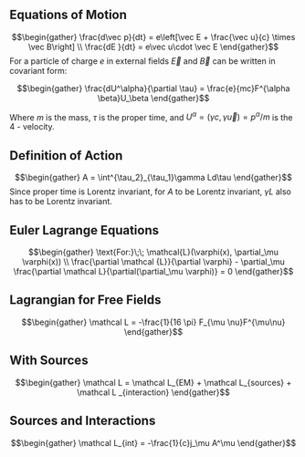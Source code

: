 ## Equations of Motion
$$\begin{gather} \frac{d\vec p}{dt} = e\left[\vec E + \frac{\vec u}{c} \times \vec B\right] \\ \frac{dE }{dt} = e\vec u\cdot \vec E \end{gather}$$
For a particle of charge $e$ in external fields $\vec E$ and $\vec B$ can be written in covariant form: 

$$\begin{gather} \frac{dU^\alpha}{\partial \tau} = \frac{e}{mc}F^{\alpha \beta}U_\beta \end{gather}$$

Where $m$ is the mass, $\tau$ is the proper time, and $U^\alpha = (\gamma c, \gamma \vec u) = p^\alpha/m$ is the 4 - velocity. 

## Definition of Action
$$\begin{gather} A = \int^{\tau_2}_{\tau_1}\gamma Ld\tau \end{gather}$$
Since proper time is Lorentz invariant, for $A$ to be Lorentz invariant, $\gamma L$ also has to be Lorentz invariant.

## Euler Lagrange Equations 
$$\begin{gather} \text{For:}\;\; \mathcal{L}(\varphi(x), \partial_\mu \varphi(x)) \\ \frac{\partial \mathcal {L}}{\partial \varphi} - \partial_\mu \frac{\partial \mathcal L}{\partial(\partial_\mu \varphi)} = 0 \end{gather}$$

## Lagrangian for Free Fields
$$\begin{gather} \mathcal L = -\frac{1}{16 \pi} F_{\mu \nu}F^{\mu\nu} \end{gather}$$


## With Sources 

$$\begin{gather} \mathcal L = \mathcal L_{EM} + \mathcal L_{sources} + \mathcal L _{interaction} \end{gather}$$

## Sources and Interactions
$$\begin{gather} \mathcal L_{int} = -\frac{1}{c}j_\mu A^\mu \end{gather}$$
